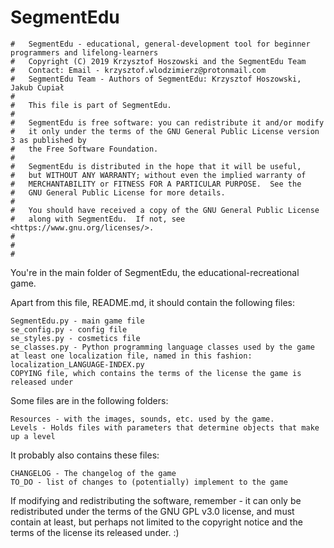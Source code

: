 # SegmentEdu
	#   SegmentEdu - educational, general-development tool for beginner programmers and lifelong-learners
	#   Copyright (C) 2019 Krzysztof Hoszowski and the SegmentEdu Team
	#   Contact: Email - krzysztof.wlodzimierz@protonmail.com
	#   SegmentEdu Team - Authors of SegmentEdu: Krzysztof Hoszowski, Jakub Cupiał
	#
	#   This file is part of SegmentEdu.
	#
	#   SegmentEdu is free software: you can redistribute it and/or modify
	#   it only under the terms of the GNU General Public License version 3 as published by
	#   the Free Software Foundation.
	#
	#   SegmentEdu is distributed in the hope that it will be useful,
	#   but WITHOUT ANY WARRANTY; without even the implied warranty of
	#   MERCHANTABILITY or FITNESS FOR A PARTICULAR PURPOSE.  See the
	#   GNU General Public License for more details.
	#
	#   You should have received a copy of the GNU General Public License
	#   along with SegmentEdu.  If not, see <https://www.gnu.org/licenses/>.
	#
	#
	#



You're in the main folder of SegmentEdu, the educational-recreational game.

Apart from this file, README.md, it should contain the following files:

	SegmentEdu.py - main game file
	se_config.py - config file
	se_styles.py - cosmetics file
	se_classes.py - Python programming language classes used by the game
	at least one localization file, named in this fashion: localization_LANGUAGE-INDEX.py
	COPYING file, which contains the terms of the license the game is released under
Some files are in the following folders:

	Resources - with the images, sounds, etc. used by the game.
	Levels - Holds files with parameters that determine objects that make up a level
It probably also contains these files:

	CHANGELOG - The changelog of the game
	TO_DO - list of changes to (potentially) implement to the game

If modifying and redistributing the software, remember - it can only be redistributed under the terms of the GNU GPL v3.0 license, and must contain at least, but perhaps not limited to the copyright notice and the terms of the license its released under. :)




